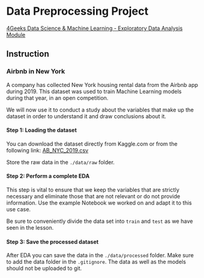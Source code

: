 # Data Preprocessing Project

[4Geeks Data Science & Machine Learning - Exploratory Data Analysis Module](https://4geeks.com/syllabus/europe-ds-pt-2/project/data-preprocessing-project-tutorial)

## Instruction

### Airbnb in New York

A company has collected New York housing rental data from the Airbnb app during 2019. This dataset was used to train Machine Learning models during that year, in an open competition.

We will now use it to conduct a study about the variables that make up the dataset in order to understand it and draw conclusions about it.

#### **Step 1: Loading the dataset**

You can download the dataset directly from Kaggle.com or from the following link: [AB_NYC_2019.csv](https://raw.githubusercontent.com/4GeeksAcademy/data-preprocessing-project-tutorial/main/AB_NYC_2019.csv)

Store the raw data in the ```./data/raw``` folder.

#### **Step 2: Perform a complete EDA**

This step is vital to ensure that we keep the variables that are strictly necessary and eliminate those that are not relevant or do not provide information. Use the example Notebook we worked on and adapt it to this use case.

Be sure to conveniently divide the data set into ```train``` and ```test``` as we have seen in the lesson.

#### **Step 3: Save the processed dataset**

After EDA you can save the data in the ```./data/processed``` folder. Make sure to add the data folder in the ```.gitignore```. The data as well as the models should not be uploaded to git.
